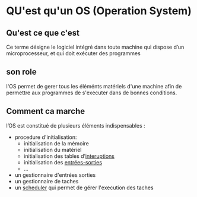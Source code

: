# QU'est qu'un OS (Operation System)

## Qu'est ce que c'est
Ce terme désigne le logiciel intégré dans toute machine qui dispose d’un microprocesseur, et qui doit exécuter des programmes

## son role
l'OS permet de gerer tous les éléménts matériels d'une machine afin de permettre aux programmes de s'executer dans de bonnes conditions.

## Comment ca marche
l’OS est constitué de plusieurs éléments indispensables :

- procedure d'initialisation:
	- initialisation de la mémoire
	- initialisation du matériel
	- initialisation des tables d’[interuptions](interruptions.md)
	- initialisation des [entrées-sorties](entrees-sorties)
	- …
- un gestionnaire d'entrées sorties
- un gestionnaire de taches
- un [scheduler](scheduler.md) qui permet de gérer l'execution des taches
